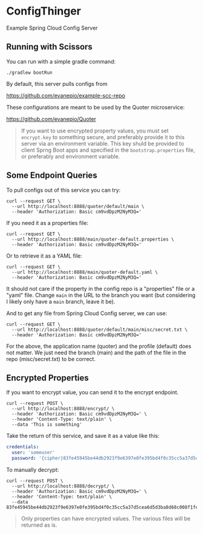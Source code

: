 # ConfigThinger
Example Spring Cloud Config Server

## Running with Scissors

You can run with a simple gradle command:

```shell
./gradlew bootRun
```

By default, this server pulls configs from 

https://github.com/evanepio/example-scc-repo

These configurations are meant to be used by the Quoter microservice:

https://github.com/evanepio/Quoter

> If you want to use encrypted property values, you must set `encrypt.key` to something secure, and preferably provide it to this server via an environment variable. This key shuld be provided to client Sprng Boot apps and specified in the `bootstrap.properties` file, or preferably and environment variable.

## Some Endpoint Queries

To pull configs out of this service you can try:

```shell
curl --request GET \
  --url http://localhost:8888/quoter/default/main \
  --header 'Authorization: Basic cm9vdDpzM2NyM3Q=' 
```

If you need it as a properties file:

```shell
curl --request GET \
  --url http://localhost:8888/main/quoter-default.properties \
  --header 'Authorization: Basic cm9vdDpzM2NyM3Q=' 
```

Or to retrieve it as a YAML file:

```shell
curl --request GET \
  --url http://localhost:8888/main/quoter-default.yaml \
  --header 'Authorization: Basic cm9vdDpzM2NyM3Q=' 
```

It should not care if the property in the config repo is a "properties" file or a "yaml" file. Change `main` in the URL to the branch you want (but considering I likely only have a `main` branch, leave it be).

And to get any file from Spring Cloud Config server, we can use:

```shell
curl --request GET \
  --url http://localhost:8888/quoter/default/main/misc/secret.txt \
  --header 'Authorization: Basic cm9vdDpzM2NyM3Q=' 
```

For the above, the application name (quoter) and the profile (default) does not matter. We just need the branch (main) and the path of the file in the repo (misc/secret.txt) to be correct.

## Encrypted Properties

If you want to encrypt value, you can send it to the encrypt endpoint.

```shell
curl --request POST \
  --url http://localhost:8888/encrypt/ \
  --header 'Authorization: Basic cm9vdDpzM2NyM3Q=' \
  --header 'Content-Type: text/plain' \
  --data 'This is something'
```

Take the return of this service, and save it as a value like this:

```yaml
credentials:
  user: 'someuser'
  password: '{cipher}83fe45945be44db2923f9e6397e0fe395bd4f0c35cc5a37d5cea6d5d3ba8d68c008f1fec83aef16d1cc52e06832f8393'
```

To manually decrypt:

```shell
curl --request POST \
  --url http://localhost:8888/decrypt/ \
  --header 'Authorization: Basic cm9vdDpzM2NyM3Q=' \
  --header 'Content-Type: text/plain' \
  --data 83fe45945be44db2923f9e6397e0fe395bd4f0c35cc5a37d5cea6d5d3ba8d68c008f1fec83aef16d1cc52e06832f8393
```

> Only properties can have encrypted values. The various files will be returned as is.